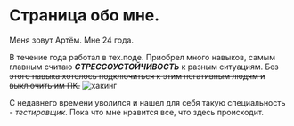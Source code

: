 # Страница обо мне. 

Меня зовут Артём. Мне 24 года. 

В течение года работал в тех.поде. Приобрел много навыков, самым главным считаю ***СТРЕССОУСТОЙЧИВОСТЬ*** к разным ситуациям. ~~Без этого навыка хотелось подключиться к этим негативным людям и выключить им ПК.~~
![хакинг](https://itglobal.com/wp-content/uploads/2020/11/monitoring-v-tekst-1024x575.jpeg)


С недавнего времени уволился и нашел для себя такую специальность - *тестировщик*. Пока что мне нравится все, что здесь происходит.